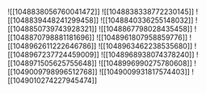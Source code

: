 ![[1048838056760041472]]
![[1048838338772230145]]
![[1048839448241299458]]
![[1048840336255148032]]
![[1048850739743928321]]
![[1048867798028435458]]
![[1048870798881181696]]
![[1048961807958859776]]
![[1048962611222646786]]
![[1048963462238535680]]
![[1048967237724459009]]
![[1048968938074378240]]
![[1048971505625755648]]
![[1048996990275780608]]
![[1049009798996512768]]
![[1049009931817574403]]
![[1049010274227945474]]
